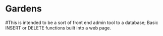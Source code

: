 # Gardens
#This is intended to be a sort of front end admin tool to a database; Basic INSERT or DELETE functions built into a web page.
